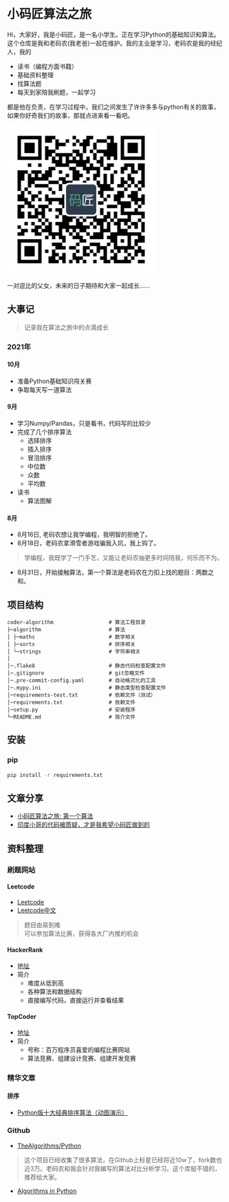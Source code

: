 # 小码匠算法之旅
Hi，大家好，我是小码匠，是一名小学生。正在学习Python的基础知识和算法。
这个仓库是我和老码农(我老爸)一起在维护。我的主业是学习，老码农是我的经纪人，我的
- 读书（编程方面书籍）
- 基础资料整理
- 找算法题
- 每天到家陪我刷题，一起学习

都是他在负责，在学习过程中，我们之间发生了许许多多与python有关的故事，<br>如果你好奇我们的故事，那就点进来看一看吧。

![avatar](docs/imgs/qrcode.jpg)

一对逗比的父女，未来的日子期待和大家一起成长......

## 大事记
> 记录我在算法之旅中的点滴成长

### 2021年
#### 10月
- 准备Python基础知识闯关赛
- 争取每天写一道算法

#### 9月
- 学习Numpy/Pandas，只是看书，代码写的比较少
- 完成了几个排序算法
  - 选择排序
  - 插入排序
  - 冒泡排序
  - 中位数
  - 众数
  - 平均数
- 读书
  - 算法图解
  
#### 8月
- 8月16日, 老码农想让我学编程，我明智的拒绝了。
- 8月18日，老码农拿滑雪者游戏骗我入坑，我上钩了。
> 学编程，我既学了一门手艺，又能让老码农抽更多时间陪我，何乐而不为。
- 8月31日，开始接触算法，第一个算法是老码农在力扣上找的题目：两数之和。

## 项目结构
```
coder-algorithm                  # 算法工程目录
├─algorithm                      # 算法
│ ├─maths                        # 数学相关
│ ├─sorts                        # 排序相关
│ └─strings                      # 字符串相关
│
│─.flake8                        # 静态代码检查配置文件
│─.gitignore                     # git忽略文件
│─.pre-commit-config.yaml        # 自动格式化的工具
│─.mypy.ini                      # 静态类型检查配置文件
│─requirements-test.txt          # 依赖文件（测试）
│─requirements.txt               # 依赖文件
│─setup.py                       # 安装程序
└─README.md                      # 简介文件

```

## 安装
### pip
```bash
pip install -r requirements.txt
```


## 文章分享
- [小码匠算法之旅: 第一个算法](https://mp.weixin.qq.com/s/j8zkmpruUBstWj-Tndc5QA)
- [印度小哥的代码被质疑，才是我希望小码匠做到的](https://mp.weixin.qq.com/s/BvFzHPPMjVudCnXboV0gIA)

## 资料整理
### 刷题网站
#### Leetcode
- [Leetcode](https://leetcode.com/)
- [Leetcode中文](https://leetcode-cn.com/)
> 题目由易到难<br>可以参加算法比赛，获得各大厂内推的机会

#### HackerRank
- [地址](https://www.hackerrank.com/)
- 简介
  - 难度从低到高
  - 各种算法和数据结构
  - 直接编写代码，直接运行并查看结果

#### TopCoder
- [地址](https://www.topcoder.com/challenges/)
- 简介
  - 号称：百万程序员喜爱的编程比赛网站
  - 算法竞赛、组建设计竞赛、组建开发竞赛


### 精华文章
#### 排序
- [Python版十大经典排序算法（动图演示）](https://mp.weixin.qq.com/s/zLSq3MOiWpN4Lm3ujTTVTw)

### Github
- [TheAlgorithms/Python](https://github.com/TheAlgorithms/Python)
> 这个项目已经收集了很多算法，在Github上标星已经将近10w了，fork数也近3万。老码农和我会针对我编写的算法对比分析学习。这个库挺不错的，推荐给大家。
- [Algorithms in Python](https://github.com/prakhar1989/Algorithms)

